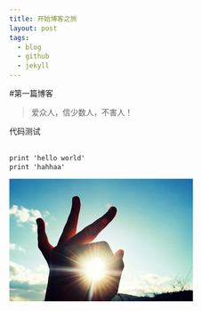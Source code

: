 ```yaml
---
title: 开始博客之旅
layout: post
tags:
  - blog
  - github
  - jekyll
---
```



#第一篇博客
> 爱众人，信少数人，不害人！  

代码测试

<pre><code class='python'>
print 'hello world'
print 'hahhaa' 
</code></pre>

![My Blog](/media/files/2014/07/20/myblog.jpg)
